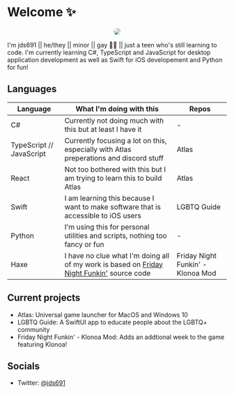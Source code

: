 # Welcome ✨

<p align="center">
    <img style="border-radius:20px;" src="https://avatars2.githubusercontent.com/u/52429194?s=460&u=97d0e40346c11e7efb6b05b26a1a9efc990c7a77&v=4" />
</p>
I'm jds691 || he/they || minor || gay 🏳️‍🌈 || just a teen who's still learning to code. I'm currently learning C#, TypeScript and JavaScript for desktop application development as well as Swift for iOS developement and Python for fun!

## Languages

| Language | What I'm doing with this | Repos |
| ---- | ---- | ---- |
| C# | Currently not doing much with this but at least I have it | - |
| TypeScript // JavaScript| Currently focusing a lot on this, especially with Atlas preperations and discord stuff | Atlas <!--[Atlas](https://github.com/jds691/Atlas/) -->|
| React | Not too bothered with this but I am trying to learn this to build Atlas |Atlas <!--[Atlas](https://github.com/jds691/Atlas/) -->|
| Swift| I am learning this because I want to make software that is accessible to iOS users | LGBTQ Guide <!--[LGBTQ Guide](https://github.com/jds691/LGBTQ-Guide) --> |
| Python| I'm using this for personal utilities and scripts, nothing too fancy or fun | - |
| Haxe| I have no clue what I'm doing all of my work is based on [Friday Night Funkin'](https://github.com/ninjamuffin99/Funkin) source code| Friday Night Funkin' - Klonoa Mod |

## Current projects

- Atlas<!--[Atlas](https://github.com/jds691/Atlas/) -->: Universal game launcher for MacOS and Windows 10
- LGBTQ Guide<!--[LGBTQ Guide](https://github.com/jds691/LGBTQ-Guide) -->: A SwiftUI app to educate people about the LGBTQ+ community
- Friday Night Funkin' - Klonoa Mod<!--[Friday Night Funkin' - Klonoa Mod](https://github.com/jds691/Funkin-Klonoa-Mod) -->: Adds an addtional week to the game featuring Klonoa!

## Socials

- Twitter: [@jds691](https://twitter.com/jds691/)
<br/>
